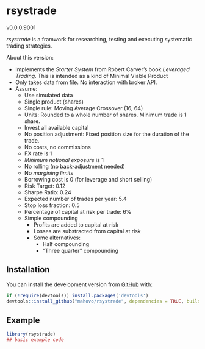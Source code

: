 
<!-- README.md is generated from README.Rmd. Please edit that file -->

# rsystrade

<!-- badges: start -->
<!-- badges: end -->

v0.0.0.9001

*rsystrade* is a framwork for researching, testing and executing
systematic trading strategies.

About this version:

-   Implements the *Starter System* from Robert Carver’s book *Leveraged
    Trading*. This is intended as a kind of Minimal Viable Product
-   Only takes data from file. No interaction with broker API.  
-   Assume:
    -   Use simulated data
    -   Single product (shares)
    -   Single rule: Moving Average Crossover (16, 64)
    -   Units: Rounded to a whole number of shares. Minimum trade is 1
        share.
    -   Invest all available capital
    -   No position adjustment: Fixed position size for the duration of
        the trade.
    -   No costs, no commissions
    -   FX rate is 1
    -   *Minimum notional exposure* is 1
    -   No rolling (no back-adjustment needed)
    -   No *margining limits*
    -   Borrowing cost is 0 (for leverage and short selling)
    -   Risk Target: 0.12
    -   Sharpe Ratio: 0.24
    -   Expected number of trades per year: 5.4
    -   Stop loss fraction: 0.5
    -   Percentage of capital at risk per trade: 6%
    -   Simple compounding
        -   Profits are added to capital at risk
        -   Losses are substracted from capital at risk
        -   Some alternatives:
            -   Half compounding
            -   “Three quarter” compounding

## Installation

You can install the development version from
[GitHub](https://github.com/) with:

``` r
if (!require(devtools)) install.packages('devtools') 
devtools::install_github("mahovo/rsystrade", dependencies = TRUE, build_vignettes = TRUE)
```

## Example

``` r
library(rsystrade)
## basic example code
```
